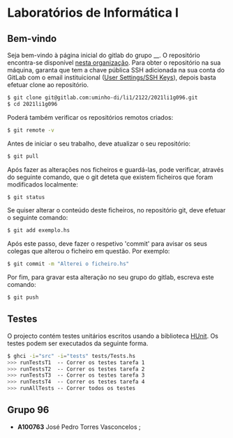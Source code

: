 # Laboratórios de Informática I

## Bem-vindo

Seja bem-vindo à página inicial do gitlab do grupo __. O repositório encontra-se disponível [nesta organização](https://gitlab.com/uminho-di/li1/2122). Para obter o repositório na sua máquina, garanta que tem a chave pública SSH adicionada na sua conta do GitLab com o email instituicional ([User Settings/SSH Keys](https://gitlab.com/-/profile/keys)), depois basta efetuar clone ao repositório.

```bash
$ git clone git@gitlab.com:uminho-di/li1/2122/2021li1g096.git
$ cd 2021li1g096 
```


Poderá também verificar os repositórios remotos criados:

```bash
$ git remote -v 
```

Antes de iniciar o seu trabalho, deve atualizar o seu repositório: 

```bash
$ git pull
```

Após fazer as alterações nos ficheiros e guardá-las, pode verificar, através do seguinte comando, que o git deteta que existem ficheiros que foram modificados localmente:

```bash
$ git status
```

Se quiser alterar o conteúdo deste ficheiros, no repositório git, deve efetuar o seguinte comando:

```bash
$ git add exemplo.hs
```


Após este passo, deve fazer o respetivo 'commit' para avisar os seus colegas que alterou o ficheiro em questão. Por exemplo:

```bash
$ git commit -m "Alterei o ficheiro.hs"
```


Por fim, para gravar esta alteração no seu grupo do gitlab, escreva este comando:

```bash
$ git push
```

## Testes

O projecto contém testes unitários escritos usando a biblioteca [HUnit](https://hackage.haskell.org/package/HUnit). Os testes podem ser executados da seguinte forma.

```bash
$ ghci -i="src" -i="tests" tests/Tests.hs
>>> runTestsT1  -- Correr os testes tarefa 1
>>> runTestsT2  -- Correr os testes tarefa 2
>>> runTestsT3  -- Correr os testes tarefa 3
>>> runTestsT4  -- Correr os testes tarefa 4
>>> runAllTests -- Correr todos os testes
```

## Grupo 96

- **A100763** José Pedro Torres Vasconcelos ;
 

